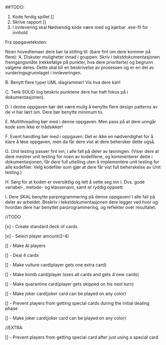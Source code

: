 ##TODO:
1. Kode ferdig spillet []
2. Skrive rapport []
3. I innlevering skal Nødvendig kode være med og kjørbar .exe-fil for innhold

Fra oppgaveteksten:

Noen hovedtemaer dere bør ta stilling til: (bare fint om dere kommer på flere):
A. Diskuter muligheter innad i gruppen. Skriv i tekstdokumentasjonen fremgangsmåte
(rekkefølge på punkter, hva dere prioriterte) og begrunn valgene deres. Dette skal bli en
beskrivelse av prosessen og er en del av vurderingsgrunnlaget i innleveringen.

B. Benytt flere typer UML diagrammer! Vis hva dere kan!

C. Tenk SOLID (og beskriv punktene dere har hatt fokus på i dokumentasjonen).

D. I denne oppgaven bør det være mulig å benytte flere design patterns av de vi har lært om.
Dere bør benytte minimum to.

E. Multithreading bør med i denne oppgaven. Men pass på at dere unngår kode som ikke er
trådsikker!

F. Event handling bør med i oppgaven. Det er ikke en nødvendighet for å klare å løse
oppgaven, men da får dere vist at dere behersker dette også.

G. Unit testing passer fint inn, i alle fall på deler av løsningen. (Viser dere at dere mestrer unit
testing for noen av kodefilene, og kommenterer dette i dokumentasjonen, får dere full
uttelling uten å implementere unit testing for alle kodefiler. Velg kodefiler som gjør at dere
får vist full beherskelse av Unit testing.)

H. Sørg for at koden er oversiktlig og lett å sette seg inn i. Dvs. gode variabel-, metode- og
klassenavn, samt et ryddig oppsett.

I. Dere SKAL benytte parprogrammering på denne oppgaven! I alle fall på deler av arbeidet.
Beskriv i tekstdokumentasjonen dere legger ved hvor og hvordan dere har benyttet
parprogrammering, og reflekter over resultatet.


//TODO

[x] - Create standard deck of cards

[x] - Select player amount(2-4)

[] - Make AI players

[] - Deal 4 cards

[] - Make vulture card(player gets one extra card)

[] - Make bomb card(player loses all cards and gets 4 new cards)

[] - Make quarantine card(player gets skipped on his next turn)

[] - Make joker card(joker card can be played on any color)

[] - Prevent players from getting special cards during the initial dealing phase

[] - Make joker card(joker card can be played on any color)



//EXTRA

[] - Prevent players from getting special card after just using a special card
